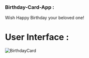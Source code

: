 ### Birthday-Card-App :

Wish Happy Birthday your beloved one!

# User Interface :

![BirthdayCard](https://user-images.githubusercontent.com/36065206/96285467-a3402f80-0ffc-11eb-81f0-b1730a3a7d57.png)
